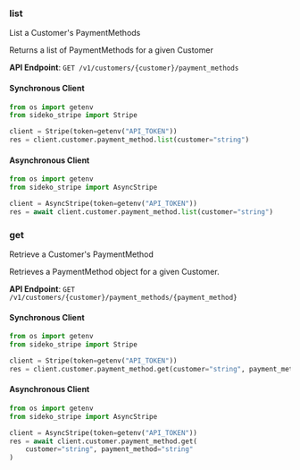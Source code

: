 
### list <a name="list"></a>
List a Customer's PaymentMethods

<p>Returns a list of PaymentMethods for a given Customer</p>

**API Endpoint**: `GET /v1/customers/{customer}/payment_methods`

#### Synchronous Client

```python
from os import getenv
from sideko_stripe import Stripe

client = Stripe(token=getenv("API_TOKEN"))
res = client.customer.payment_method.list(customer="string")
```

#### Asynchronous Client

```python
from os import getenv
from sideko_stripe import AsyncStripe

client = AsyncStripe(token=getenv("API_TOKEN"))
res = await client.customer.payment_method.list(customer="string")
```

### get <a name="get"></a>
Retrieve a Customer's PaymentMethod

<p>Retrieves a PaymentMethod object for a given Customer.</p>

**API Endpoint**: `GET /v1/customers/{customer}/payment_methods/{payment_method}`

#### Synchronous Client

```python
from os import getenv
from sideko_stripe import Stripe

client = Stripe(token=getenv("API_TOKEN"))
res = client.customer.payment_method.get(customer="string", payment_method="string")
```

#### Asynchronous Client

```python
from os import getenv
from sideko_stripe import AsyncStripe

client = AsyncStripe(token=getenv("API_TOKEN"))
res = await client.customer.payment_method.get(
    customer="string", payment_method="string"
)
```
